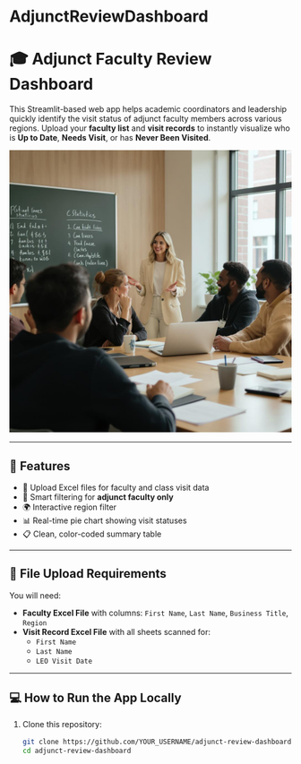 # AdjunctReviewDashboard
# 🎓 Adjunct Faculty Review Dashboard

This Streamlit-based web app helps academic coordinators and leadership quickly identify the visit status of adjunct faculty members across various regions. Upload your **faculty list** and **visit records** to instantly visualize who is **Up to Date**, **Needs Visit**, or has **Never Been Visited**.

![Dashboard Screenshot](openart-image_TJPSjReV_1750140876229_raw.png)

---

## 🚀 Features

- 📁 Upload Excel files for faculty and class visit data
- 🧠 Smart filtering for **adjunct faculty only**
- 🌍 Interactive region filter
- 📊 Real-time pie chart showing visit statuses
- 📋 Clean, color-coded summary table

---

## 📂 File Upload Requirements

You will need:
- **Faculty Excel File** with columns: `First Name`, `Last Name`, `Business Title`, `Region`
- **Visit Record Excel File** with all sheets scanned for:
  - `First Name`
  - `Last Name`
  - `LEO Visit Date`

---

## 💻 How to Run the App Locally

1. Clone this repository:
   ```bash
   git clone https://github.com/YOUR_USERNAME/adjunct-review-dashboard.git
   cd adjunct-review-dashboard

